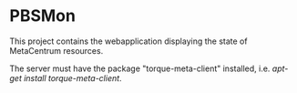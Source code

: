 # PBSMon

This project contains the webapplication displaying the state of MetaCentrum resources.

The server must have the package "torque-meta-client" installed, i.e. *apt-get install torque-meta-client*.


